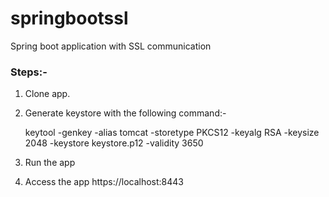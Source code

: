 # springbootssl
Spring boot application with SSL communication

### Steps:-

1. Clone app.

2. Generate keystore with the following command:-

   keytool -genkey -alias tomcat -storetype PKCS12 -keyalg RSA -keysize 2048 -keystore keystore.p12 -validity 3650

3. Run the app

4. Access the app https://localhost:8443




